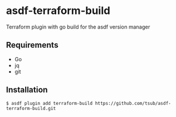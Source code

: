 # asdf-terraform-build

Terraform plugin with go build for the asdf version manager

## Requirements

* Go
* jq
* git

## Installation

```
$ asdf plugin add terraform-build https://github.com/tsub/asdf-terraform-build.git
```
